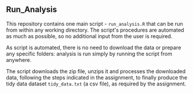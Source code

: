 ## Run_Analysis

This repository contains one main script - `run_analysis.R` that can be run from within
any working directory.
The script's procedures are automated as much as possible, so no additional input from 
the user is required.

As script is automated, there is no need to download the data or prepare any specific
folders: analysis is run simply by running the script from anywhere.

The script downloads the zip file, unzips it and processes the downloaded data, following
the steps indicated in the assignment, to finally produce the tidy data dataset 
`tidy_data.txt` (a csv file), as required by the assignment.